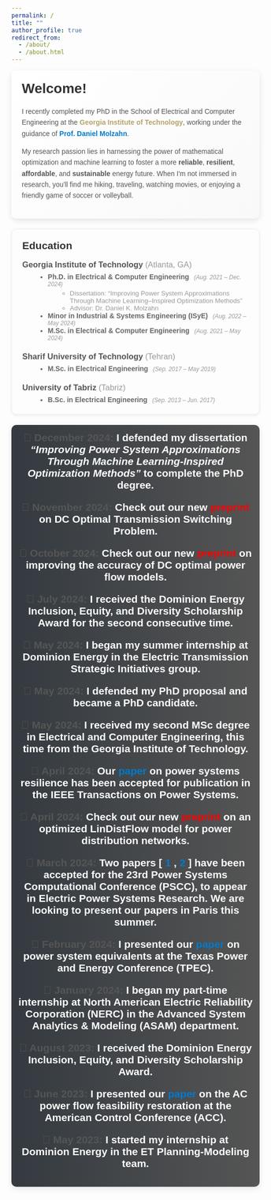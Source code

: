 ```yaml
---
permalink: /
title: ""
author_profile: true
redirect_from: 
  - /about/
  - /about.html
---
```


<div style="
  background: linear-gradient(135deg, #ffffff 0%, #f9f9f9 100%);
  padding: 1.5em;
  border-radius: 10px;
  box-shadow: 0 4px 12px rgba(0,0,0,0.1);
  font-family: Arial, sans-serif;
  margin-bottom: 1.5em;
">
  <h1 style="margin-top:0; font-weight:600; color:#333;">
    Welcome!
  </h1>
  <p style="color:#555; line-height:1.6;">
    I recently completed my PhD in the School of Electrical and Computer Engineering at the
    <span style="color:#B3A369; font-weight:bold;">Georgia Institute of Technology</span>, working under the guidance of
    <a href="https://molzahn.github.io/index.html" style="color:#007acc; text-decoration:none; font-weight:bold;" target="_blank">
      Prof. Daniel Molzahn</a>.
  </p>
  <p style="color:#555; line-height:1.6;">
    My research passion lies in harnessing the power of mathematical optimization 
    and machine learning to foster a more 
    <strong>reliable</strong>, 
    <strong>resilient</strong>, 
    <strong>affordable</strong>, 
    and 
    <strong>sustainable</strong> 
    energy future.
    When I'm not immersed in research, you'll find me hiking, traveling, 
    watching movies, or enjoying a friendly game of soccer or volleyball.
  </p>
</div>


<div style="
  background: #fdfdfd;
  padding: 1.5em;
  border: 1px solid #eee;
  border-radius: 10px;
  box-shadow: 0 2px 6px rgba(0,0,0,0.07);
  font-family: Arial, sans-serif;
  margin-bottom: 1.5em;
">
  <h2 style="margin-top:0; color:#333;">Education</h2>

  <!-- Georgia Tech Section -->
  <div style="margin-bottom: 1.5em;">
    <h3 style="margin:0; color:#555;">
      Georgia Institute of Technology 
      <span style="font-weight: normal; color: #999;">(Atlanta, GA)</span>
    </h3>
    <ul style="list-style: disc; margin: 0.5em 0 0 2em; color:#666;">
      <li>
        <strong>Ph.D. in Electrical &amp; Computer Engineering</strong>
        <span style="font-size:0.85em; font-style:italic; color:#999; margin-left:0.5em;">
          (Aug. 2021 – Dec. 2024)
        </span>
        <ul style="list-style: circle; margin: 0.25em 0 0 1.5em;">
          <li style="color:#999; font-size:0.95em;">
            Dissertation: <q>Improving Power System Approximations Through Machine Learning–Inspired Optimization Methods</q>
          </li>
          <li style="color:#999; font-size:0.95em;">
            Advisor: Dr. Daniel K. Molzahn
          </li>
        </ul>
      </li>
      <li>
        <strong>Minor in Industrial &amp; Systems Engineering (ISyE)</strong>
        <span style="font-size:0.85em; font-style:italic; color:#999; margin-left:0.5em;">
          (Aug. 2022 – May 2024)
        </span>
      </li>
      <li>
        <strong>M.Sc. in Electrical &amp; Computer Engineering</strong>
        <span style="font-size:0.85em; font-style:italic; color:#999; margin-left:0.5em;">
          (Aug. 2021 – May 2024)
        </span>
      </li>
    </ul>
  </div>

  <!-- Sharif University Section -->
  <div style="margin-bottom: 1.5em;">
    <h3 style="margin:0; color:#555;">
      Sharif University of Technology 
      <span style="font-weight: normal; color: #999;">(Tehran)</span>
    </h3>
    <ul style="list-style: disc; margin: 0.5em 0 0 2em; color:#666;">
      <li>
        <strong>M.Sc. in Electrical Engineering</strong>
        <span style="font-size:0.85em; font-style:italic; color:#999; margin-left:0.5em;">
          (Sep. 2017 – May 2019)
        </span>
        <br>
        <!--GPA: 4.00/4.00-->
        <span style="font-size:0.9em; color:#999;">
          <!--(2<span style="vertical-align: super;">nd</span> out of 19)-->
        </span>
      </li>
    </ul>
  </div>

  <!-- University of Tabriz Section -->
  <div>
    <h3 style="margin:0; color:#555;">
      University of Tabriz 
      <span style="font-weight: normal; color: #999;">(Tabriz)</span>
    </h3>
    <ul style="list-style: disc; margin: 0.5em 0 0 2em; color:#666;">
      <li>
        <strong>B.Sc. in Electrical Engineering</strong>
        <span style="font-size:0.85em; font-style:italic; color:#999; margin-left:0.5em;">
          (Sep. 2013 – Jun. 2017)
        </span>
        <br>
       <!-- GPA: 3.94/4.00-->
        <span style="font-size:0.9em; color:#999;">
          <!--(1<span style="vertical-align: super;">st</span> out of 200)-->
        </span>
      </li>
    </ul>
  </div>
</div>



<!-- Fancy, scrollable "Latest News & Announcements" section with a modern design -->
<div style="
  margin: 1em 0; 
  border-radius: 10px; 
  background: linear-gradient(135deg, #ffffff 0%, #f8f8f8 100%);
  box-shadow: 0 4px 12px rgba(0,0,0,0.1);
  overflow: hidden;
">
<!-- Section Heading -->
  <div style="
    background: linear-gradient(to right, #343a40 0%, #555 100%);
    padding: 1em;
  ">
    <h2 style="
      margin: 0; 
      font-size: 1.5em; 
      text-align: center; 
      color: #fff; 
      font-family: Arial, sans-serif;
      Latest News
    </h2>
  </div>
  <!-- Scrollable Content -->
  <div style="
    max-height: 300px; 
    overflow-y: auto; 
    padding: 1.2em 1.5em; 
    font-family: Arial, sans-serif; 
    font-size: 0.95em; 
    line-height: 1.5;
    color: #333;
  ">
<ul style="list-style-type:none; margin:0; padding:0;">
  
  <li style="margin-bottom:1em;">
    <span style="font-weight:bold; color:#555;">📰 December 2024:</span>
    I defended my dissertation 
    <em>“Improving Power System Approximations Through Machine Learning-Inspired Optimization Methods”</em>
    to complete the PhD degree.
  </li>

  <li style="margin-bottom:1em;">
    <span style="font-weight:bold; color:#555;">📰 November 2024:</span>
    Check out our new 
    <a href="https://arxiv.org/pdf/2411.10528" target="_blank" style="
      color:red; 
      font-weight:bold; 
      text-decoration:none;
    ">
      preprint
    </a>
    on DC Optimal Transmission Switching Problem.
  </li>

  <li style="margin-bottom:1em;">
    <span style="font-weight:bold; color:#555;">📰 October 2024:</span>
    Check out our new 
    <a href="https://arxiv.org/pdf/2410.11725" target="_blank" style="
      color:red; 
      font-weight:bold; 
      text-decoration:none;
    ">
      preprint
    </a>
    on improving the accuracy of DC optimal power flow models.
  </li>

  <li style="margin-bottom:1em;">
    <span style="font-weight:bold; color:#555;">📰 July 2024:</span>
    I received the Dominion Energy Inclusion, Equity, and Diversity Scholarship Award 
    for the second consecutive time.
  </li>

  <li style="margin-bottom:1em;">
    <span style="font-weight:bold; color:#555;">📰 May 2024:</span>
    I began my summer internship at Dominion Energy in the Electric Transmission 
    Strategic Initiatives group.
  </li>

  <li style="margin-bottom:1em;">
    <span style="font-weight:bold; color:#555;">📰 May 2024:</span>
    I defended my PhD proposal and became a PhD candidate.
  </li>

  <li style="margin-bottom:1em;">
    <span style="font-weight:bold; color:#555;">📰 May 2024:</span>
    I received my second MSc degree in Electrical and Computer Engineering,
    this time from the Georgia Institute of Technology.
  </li>

  <li style="margin-bottom:1em;">
    <span style="font-weight:bold; color:#555;">📰 April 2024:</span>
    Our 
    <a href="https://ieeexplore.ieee.org/document/10508102" target="_blank" style="
      color:#007acc; 
      font-weight:bold; 
      text-decoration:none;
    ">
      paper
    </a>
    on power systems resilience has been accepted for publication in 
    the IEEE Transactions on Power Systems.
  </li>

  <li style="margin-bottom:1em;">
    <span style="font-weight:bold; color:#555;">📰 April 2024:</span>
    Check out our new 
    <a href="https://arxiv.org/pdf/2404.05125" target="_blank" style="
      color:red; 
      font-weight:bold; 
      text-decoration:none;
    ">
      preprint
    </a>
    on an optimized LinDistFlow model for power distribution networks.
  </li>

  <li style="margin-bottom:1em;">
    <span style="font-weight:bold; color:#555;">📰 March 2024:</span>
    Two papers 
    [
      <a href="https://arxiv.org/pdf/2310.00447" target="_blank" style="
        color:#007acc; 
        font-weight:bold; 
        text-decoration:none;
      ">
        1
      </a>, 
      <a href="https://arxiv.org/pdf/2304.11418" target="_blank" style="
        color:#007acc; 
        font-weight:bold; 
        text-decoration:none;
      ">
        2
      </a>
    ]
    have been accepted for the 23rd Power Systems Computational Conference (PSCC), 
    to appear in Electric Power Systems Research. We are looking to present our papers 
    in Paris this summer.
  </li>

  <li style="margin-bottom:1em;">
    <span style="font-weight:bold; color:#555;">📰 February 2024:</span>
    I presented our 
    <a href="https://ieeexplore.ieee.org/abstract/document/10472173" target="_blank" style="
      color:#007acc; 
      font-weight:bold; 
      text-decoration:none;
    ">
      paper
    </a>
    on power system equivalents at the Texas Power and Energy Conference (TPEC).
  </li>

  <li style="margin-bottom:1em;">
    <span style="font-weight:bold; color:#555;">📰 January 2024:</span>
    I began my part-time internship at North American Electric Reliability Corporation (NERC) 
    in the Advanced System Analytics &amp; Modeling (ASAM) department.
  </li>

  <li style="margin-bottom:1em;">
    <span style="font-weight:bold; color:#555;">📰 August 2023:</span>
    I received the Dominion Energy Inclusion, Equity, and Diversity Scholarship Award.
  </li>

  <li style="margin-bottom:1em;">
    <span style="font-weight:bold; color:#555;">📰 June 2023:</span>
    I presented our 
    <a href="https://arxiv.org/pdf/2209.04399" target="_blank" style="
      color:#007acc; 
      font-weight:bold; 
      text-decoration:none;
    ">
      paper
    </a>
    on the AC power flow feasibility restoration at the American Control Conference (ACC).
  </li>

  <li style="margin-bottom:1em;">
    <span style="font-weight:bold; color:#555;">📰 May 2023:</span>
    I started my internship at Dominion Energy in the ET Planning-Modeling team.
  </li>

  </ul>
  </div>
</div>
<div style="width: 400px; margin: 0 auto;">
  <script

<div style="width: 400px; margin: 0 auto;">
  <script
    type="text/javascript"
    id="clustrmaps"
    src="//clustrmaps.com/map_v2.js?cl=ffffff&w=400&t=tt&d=IOXQwQpSC0JvOPauXcqdxTU8zarkV5M0XYAfgrG4TXs"
  ></script>
</div>
